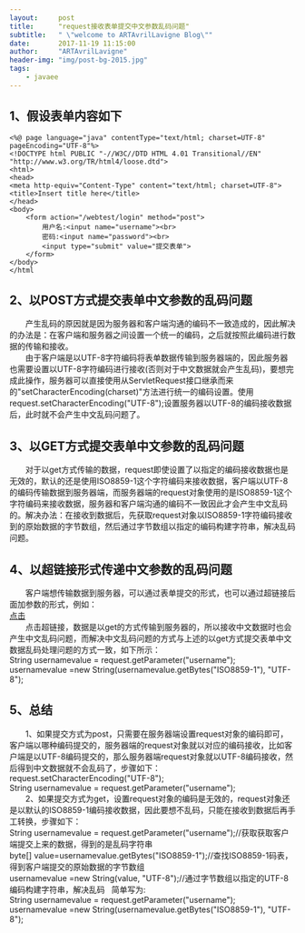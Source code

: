 ```yaml
---
layout:     post
title:      "request接收表单提交中文参数乱码问题"
subtitle:   " \"welcome to ARTAvrilLavigne Blog\""
date:       2017-11-19 11:15:00
author:     "ARTAvrilLavigne"
header-img: "img/post-bg-2015.jpg"
tags:
    - javaee
---
```

## 1、假设表单内容如下  
    <%@ page language="java" contentType="text/html; charset=UTF-8"
    pageEncoding="UTF-8"%>
    <!DOCTYPE html PUBLIC "-//W3C//DTD HTML 4.01 Transitional//EN" "http://www.w3.org/TR/html4/loose.dtd">
    <html>
    <head>
    <meta http-equiv="Content-Type" content="text/html; charset=UTF-8">
    <title>Insert title here</title>
    </head>
    <body>
	    <form action="/webtest/login" method="post">
	    	用户名:<input name="username"><br>
	    	密码:<input name="password"><br>
	    	<input type="submit" value="提交表单">
	    </form>
    </body>
    </html

## 2、以POST方式提交表单中文参数的乱码问题  
　　产生乱码的原因就是因为服务器和客户端沟通的编码不一致造成的，因此解决的办法是：在客户端和服务器之间设置一个统一的编码，之后就按照此编码进行数据的传输和接收。  
　　由于客户端是以UTF-8字符编码将表单数据传输到服务器端的，因此服务器也需要设置以UTF-8字符编码进行接收(否则对于中文数据就会产生乱码)，要想完成此操作，服务器可以直接使用从ServletRequest接口继承而来的"setCharacterEncoding(charset)"方法进行统一的编码设置。使用request.setCharacterEncoding("UTF-8");设置服务器以UTF-8的编码接收数据后，此时就不会产生中文乱码问题了。  
## 3、以GET方式提交表单中文参数的乱码问题  
　　对于以get方式传输的数据，request即使设置了以指定的编码接收数据也是无效的，默认的还是使用ISO8859-1这个字符编码来接收数据，客户端以UTF-8的编码传输数据到服务器端，而服务器端的request对象使用的是ISO8859-1这个字符编码来接收数据，服务器和客户端沟通的编码不一致因此才会产生中文乱码的。解决办法：在接收到数据后，先获取request对象以ISO8859-1字符编码接收到的原始数据的字节数组，然后通过字节数组以指定的编码构建字符串，解决乱码问题。  
## 4、以超链接形式传递中文参数的乱码问题  
　　客户端想传输数据到服务器，可以通过表单提交的形式，也可以通过超链接后面加参数的形式，例如：  
<a href="${pageContext.request.contextPath}/webtest/login?username=成都">点击</a>  
　　点击超链接，数据是以get的方式传输到服务器的，所以接收中文数据时也会产生中文乱码问题，而解决中文乱码问题的方式与上述的以get方式提交表单中文数据乱码处理问题的方式一致，如下所示：  
String usernamevalue = request.getParameter("username");  
usernamevalue =new String(usernamevalue.getBytes("ISO8859-1"), "UTF-8");  
## 5、总结  
　　1、如果提交方式为post，只需要在服务器端设置request对象的编码即可，客户端以哪种编码提交的，服务器端的request对象就以对应的编码接收，比如客户端是以UTF-8编码提交的，那么服务器端request对象就以UTF-8编码接收，然后得到中文数据就不会乱码了，步骤如下：  
request.setCharacterEncoding("UTF-8");  
String usernamevalue = request.getParameter("username");  
　　2、如果提交方式为get，设置request对象的编码是无效的，request对象还是以默认的ISO8859-1编码接收数据，因此要想不乱码，只能在接收到数据后再手工转换，步骤如下：  
String usernamevalue = request.getParameter("username");//获取获取客户端提交上来的数据，得到的是乱码字符串  
byte[] value=usernamevalue.getBytes("ISO8859-1");//查找ISO8859-1码表，得到客户端提交的原始数据的字节数组  
usernamevalue =new String(value, "UTF-8");//通过字节数组以指定的UTF-8编码构建字符串，解决乱码  
简单写为:  
String usernamevalue = request.getParameter("username");  
usernamevalue =new String(usernamevalue.getBytes("ISO8859-1"), "UTF-8");

